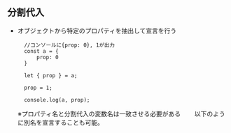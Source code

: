 ## 分割代入
- オブジェクトから特定のプロパティを抽出して宣言を行う

        //コンソールに{prop: 0}, 1が出力
        const a = {
            prop: 0
        }
        
        let { prop } = a;
        
        prop = 1;
        
        console.log(a, prop);
  
  ※プロパティ名と分割代入の変数名は一致させる必要がある
　　以下のように別名を宣言することも可能。
